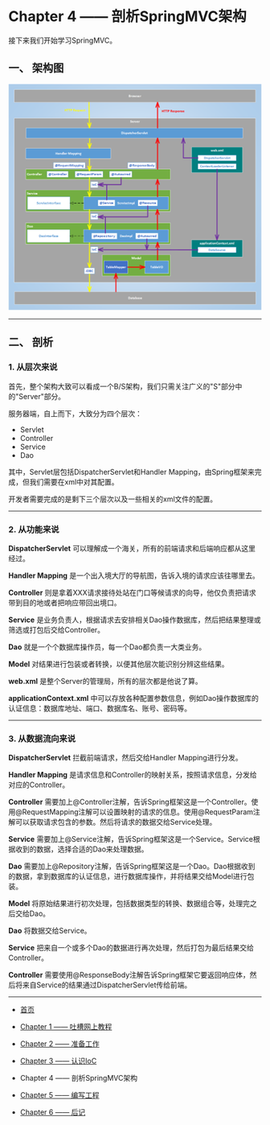# Chapter 4 —— 剖析SpringMVC架构

接下来我们开始学习SpringMVC。

## 一、 架构图

![](assets/ch4-1.png)

---
## 二、 剖析

### 1. 从层次来说

首先，整个架构大致可以看成一个B/S架构，我们只需关注广义的"S"部分中的"Server"部分。

服务器端，自上而下，大致分为四个层次：

- Servlet
- Controller
- Service
- Dao

其中，Servlet层包括DispatcherServlet和Handler Mapping，由Spring框架来完成，但我们需要在xml中对其配置。

开发者需要完成的是剩下三个层次以及一些相关的xml文件的配置。

---
### 2. 从功能来说

**DispatcherServlet** 可以理解成一个海关，所有的前端请求和后端响应都从这里经过。

**Handler Mapping** 是一个出入境大厅的导航图，告诉入境的请求应该往哪里去。

**Controller** 则是拿着XXX请求接待处站在门口等候请求的向导，他仅负责把请求带到目的地或者把响应带回出境口。

**Service** 是业务负责人，根据请求去安排相关Dao操作数据库，然后把结果整理或筛选或打包后交给Controller。

**Dao** 就是一个个数据库操作员，每一个Dao都负责一大类业务。

**Model** 对结果进行包装或者转换，以便其他层次能识别分辨这些结果。

**web.xml** 是整个Server的管理局，所有的层次都是他说了算。

**applicationContext.xml** 中可以存放各种配置参数信息，例如Dao操作数据库的认证信息：数据库地址、端口、数据库名、账号、密码等。

---
### 3. 从数据流向来说

**DispatcherServlet** 拦截前端请求，然后交给Handler Mapping进行分发。

**Handler Mapping** 是请求信息和Controller的映射关系，按照请求信息，分发给对应的Controller。

**Controller** 需要加上@Controller注解，告诉Spring框架这是一个Controller。使用@RequestMapping注解可以设置映射的请求的信息。使用@RequestParam注解可以获取请求包含的参数。然后将请求的数据交给Service处理。

**Service** 需要加上@Service注解，告诉Spring框架这是一个Service。Service根据收到的数据，选择合适的Dao来处理数据。

**Dao** 需要加上@Repository注解，告诉Spring框架这是一个Dao。Dao根据收到的数据，拿到数据库的认证信息，进行数据库操作，并将结果交给Model进行包装。

**Model** 将原始结果进行初次处理，包括数据类型的转换、数据组合等，处理完之后交给Dao。

**Dao** 将数据交给Service。

**Service** 把来自一个或多个Dao的数据进行再次处理，然后打包为最后结果交给Controller。

**Controller** 需要使用@ResponseBody注解告诉Spring框架它要返回响应体，然后将来自Service的结果通过DispatcherServlet传给前端。

---

- [首页](README.md)

- [Chapter 1 —— 吐槽网上教程](Chapter1.md)

- [Chapter 2 —— 准备工作](Chapter2.md)

- [Chapter 3 —— 认识IoC](Chapter3.md)

- Chapter 4 —— 剖析SpringMVC架构

- [Chapter 5 —— 编写工程](Chapter5.md)

- [Chapter 6 —— 后记](Chapter6.md)
